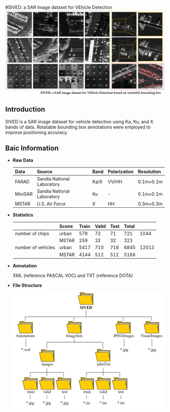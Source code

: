 #SIVED: a SAR Image dataset for VEhicle Detection
![](cover.png)
## Introduction
SIVED is a SAR image dataset for vehicle detection using Ka, Ku, and X bands of data. Rotatable bounding box annotations were employed to improve positioning accuracy.
## Baic Information
- **Raw Data**

   |Data|Source|Band|Polarization|Resolution|
   | --- | --- | --- | --- | --- |
   |FARAD|Sandia National Laboratory|Ka/X|VV/HH|0.1m×0.1m|
   |MiniSAR|Sandia National Laboratory|Ku|-|0.1m×0.1m|
   |MSTAR|U.S. Air Force|X|HH|0.3m×0.3m|


- **Statistics**  

   |  |Scene|Train|Valid|Test|Total|  |
   | --- | --- | --- | --- | --- | --- | --- |
   | number of chips |urban|578|72|71|721|1044|
   |   |MSTAR|259|32|32|323| |
   | number of vehicles |urban|5417|710|718|6845|12013|
   |   |MSTAR|4144|512|512|5168| |

- **Annotation**  

   XML (reference PASCAL VOC) and TXT (reference DOTA)

- **File Structure** 

  ![](filestruc.jpg)
